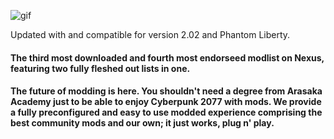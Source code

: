 ![gif](https://i.imgur.com/oAvTzlv.png)

Updated with and compatible for version 2.02 and Phantom Liberty.

#### The third most downloaded and fourth most endorseed modlist on Nexus, featuring two fully fleshed out lists in one.

#### The future of modding is here. You shouldn't need a degree from Arasaka Academy just to be able to enjoy Cyberpunk 2077 with mods. We provide a fully preconfigured and easy to use modded experience comprising the best community mods and our own; it just works, plug n' play.
